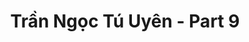 ---
layout: album
resource: instagram
title: "Trần Ngọc Tú Uyên - Part 9"
description: "Instagram album of Trần Ngọc Tú Uyên, part 9.</br> Username: uyntu.tr"
active: gallery
album-title: "Trần Ngọc Tú Uyên"
images:
  - image_path: uyntu.tr/9/20240209_194838_468935805_17975408663801078_8120890615059093162_n.jpg
  - image_path: uyntu.tr/9/20240209_194838_469092749_17975408537801078_2477839701445536549_n.jpg
  - image_path: uyntu.tr/9/20240211_195442_469058483_17975409698801078_1653615769192060540_n.jpg
  - image_path: uyntu.tr/9/20240211_195442_469093466_17975409743801078_3059518184054614290_n.jpg
  - image_path: uyntu.tr/9/20240211_195442_469099038_17975409428801078_5955353847544881580_n.jpg
  - image_path: uyntu.tr/9/20250130_202337_475663403_17982571859801078_1739596679048560498_n.jpg
  - image_path: uyntu.tr/9/20250130_202337_475663404_17982571838801078_2987078088900396762_n.jpg
  - image_path: uyntu.tr/9/20250130_202337_475847529_17982571856801078_742588902787594329_n.jpg
---
